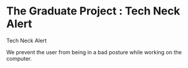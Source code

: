 # The Graduate Project : Tech Neck Alert
 Tech Neck Alert

We prevent the user from being in a bad posture while working on the computer.
